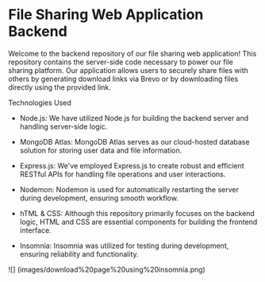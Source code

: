 # File Sharing Web Application Backend

Welcome to the backend repository of our file sharing web application! This repository contains the server-side code necessary to power our file sharing platform. Our application allows users to securely share files with others by generating download links via Brevo or by downloading files directly using the provided link.

Technologies Used

* Node.js: We have utilized Node.js for building the backend server and handling server-side logic.

* MongoDB Atlas: MongoDB Atlas serves as our cloud-hosted database solution for storing user data and file information.

* Express.js: We've employed Express.js to create robust and efficient RESTful APIs for handling file operations and user interactions.

* Nodemon: Nodemon is used for automatically restarting the server during development, ensuring smooth workflow.

* hTML & CSS: Although this repository primarily focuses on the backend logic, HTML and CSS are essential components for building the frontend interface.

* Insomnia: Insomnia was utilized for testing during development, ensuring reliability and functionality.

![] (images/download%20page%20using%20insomnia.png)
